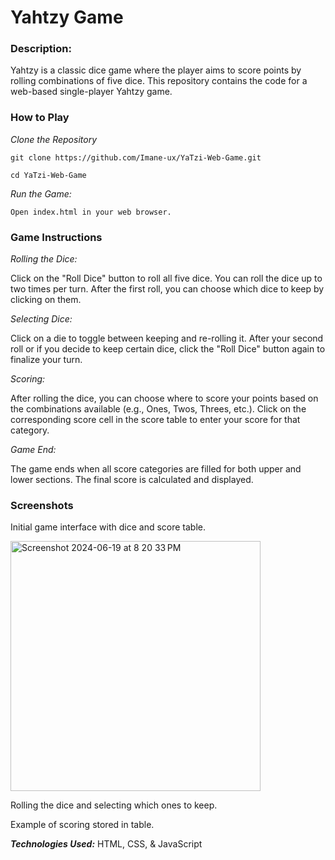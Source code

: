 # Yahtzy Game

### Description:

Yahtzy is a classic dice game where the player aims to score points by rolling combinations of five dice. This repository contains the code for a web-based single-player Yahtzy game.

### How to Play

*Clone the Repository*
```
git clone https://github.com/Imane-ux/YaTzi-Web-Game.git

cd YaTzi-Web-Game
```

*Run the Game:*
```
Open index.html in your web browser.
```
### Game Instructions

*Rolling the Dice:*

Click on the "Roll Dice" button to roll all five dice.
You can roll the dice up to two times per turn. After the first roll, you can choose which dice to keep by clicking on them.

*Selecting Dice:*

Click on a die to toggle between keeping and re-rolling it.
After your second roll or if you decide to keep certain dice, click the "Roll Dice" button again to finalize your turn.

*Scoring:*

After rolling the dice, you can choose where to score your points based on the combinations available (e.g., Ones, Twos, Threes, etc.).
Click on the corresponding score cell in the score table to enter your score for that category.

*Game End:*

The game ends when all score categories are filled for both upper and lower sections.
The final score is calculated and displayed.

### Screenshots


Initial game interface with dice and score table.

<img width="400" height="400" alt="Screenshot 2024-06-19 at 8 20 33 PM" src="https://github.com/Imane-ux/YaTzi-Web-Game/assets/113464456/4faf2863-4afd-40cd-bda2-fc77bcf868ac">


Rolling the dice and selecting which ones to keep.

Example of scoring stored in table.

***Technologies Used:***
HTML, CSS, & JavaScript

